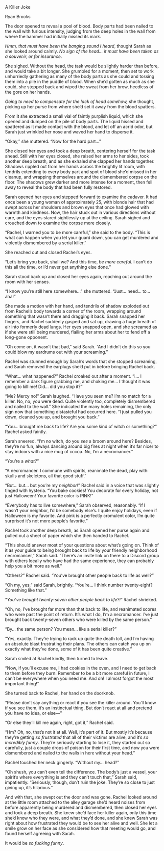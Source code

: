﻿A Killer Joke

Ryan Brooks

The door opened to reveal a pool of blood.  Body parts had been nailed to the wall with furious intensity, judging from the deep holes in the wall from where the hammer had initially missed its mark.

*Hmm, that must have been the banging sound I heard*, thought Sarah as she looked around calmly.  *No sign of the head… it must have been taken as a souvenir, or for insurance.*

She sighed.  Without the head, the task would be slightly harder than before, and would take a bit longer.  She grumbled for a moment, then set to work unhurriedly gathering as many of the body parts as she could and tossing them into a pile in the puddle of blood.  When she’d gotten as much as she could, she stepped back and wiped the sweat from her brow, heedless of the gore on her hands.

*Going to need to compensate for the lack of head somehow,* she thought, picking up her purse from where she’d set it away from the blood spatters.

From it she extracted a small vial of faintly purplish liquid, which she opened and dumped on the pile of body parts.  The liquid hissed and spattered as it made contact with the blood, and let off an acrid odor, but Sarah just wrinkled her nose and waved her hand to disperse it.

“Okay,” she muttered.  “Now for the hard part…”

She closed her eyes and took a deep breath, centering herself for the task ahead.  Still with her eyes closed, she raised her arms to her sides, took another deep breath, and as she exhaled she clapped her hands together.  Shadows rippled out from her hands across the brightly lit room, with tendrils extending to every body part and spot of blood she’d missed in her cleanup, and wrapping themselves around the dismembered corpse on the floor.  The shadows grew darker and more intense for a moment, then fell away to reveal the body that had been fully restored.

Sarah opened her eyes and stepped forward to examine the cadaver.  It had once been a young woman of approximately 25, with blonde hair that had swept across her shoulders and brown eyes that once had glowed with warmth and kindness.  Now, the hair stuck out in various directions without care, and the eyes stared sightlessly up at the ceiling.  Sarah sighed and crouched down to examine the corpse more closely.

“Rachel, I warned you to be more careful,” she said to the body.  “This is what can happen when you let your guard down, you can get murdered and violently dismembered by a serial killer.”

She reached out and closed Rachel’s eyes.

“Let’s bring you back, shall we?  And this time, *be more careful*.  I can’t do this all the time, or I’d never get anything else done.”

Sarah stood back up and closed her eyes again, reaching out around the room with her senses.

“I know you’re still here somewhere…” she muttered.  “Just… need… to… aha!”

She made a motion with her hand, and tendrils of shadow exploded out from Rachel’s body towards a corner of the room, wrapping around something that wasn’t there and dragging it back.  Sarah snapped her fingers, and Rachel suddenly gasped and sat up, drawing a huge breath of air into formerly dead lungs.  Her eyes snapped open, and she screamed as if she were still being murdered, flailing her arms about her to fend off a long-gone opponent.

“Oh come on, it wasn’t that bad,” said Sarah.  “And I didn’t do this so you could blow my eardrums out with your screaming.”

Rachel was stunned enough by Sarah’s words that she stopped screaming, and Sarah removed the earplugs she’d put in before bringing Rachel back.

“What… what happened?” Rachel croaked out after a moment.  “I… I remember a dark figure grabbing me, and choking me… I thought it was going to kill me!  Did… did you stop it?”

“Me?  Mercy no!” Sarah laughed.  “Have you seen me?  I’m no match for a killer.  No, no, you were dead.  Quite violently too, completely dismembered and nailed to the wall.”  She indicated the many holes remaining, the only sign now that something distasteful had occurred here.  “I just pulled you down, cleaned you up, and brought you back.”

“You… brought me back to life?  Are you some kind of witch or something?” Rachel asked faintly.

Sarah sneered.  “I’m no witch, do you *see* a broom around here?  Besides, they’re no fun, always dancing around big fires at night when it’s far nicer to stay indoors with a nice mug of cocoa.  No, I’m a necromancer.”

“You’re a *what?*”

“A necromancer.  I commune with spirits, reanimate the dead, play with skulls and skeletons, all that good stuff.”

“But… but… but you’re my *neighbor!*” Rachel said in a voice that was slightly tinged with hysteria.  “You bake cookies!  You decorate for every holiday, not just Halloween!  Your favorite color is PINK!”

“Everybody has to live somewhere,” Sarah observed, reasonably.  “If I wasn’t your neighbor, I’d be somebody else’s.  I quite enjoy holidays, even if Halloween is my favorite.  And pink is a perfectly cromulent color, I’m quite surprised it’s not more people’s favorite.”

Rachel took another deep breath, as Sarah opened her purse again and pulled out a sheet of paper which she then handed to Rachel.

“This should answer most of your questions about what’s going on.  Think of it as your guide to being brought back to life by your friendly neighborhood necromancer,” Sarah said.  “There’s an invite link on there to a Discord group with others locally who have had the same experience, they can probably help you a bit more as well.”

“Others?” Rachel said.  “You’ve brought other people back to life as well?”

“Oh my, yes,” said Sarah, brightly.  “You’re… I think number twenty-eight?  Something like that.”

“*You’ve brought twenty-seven other people back to life?!*” Rachel shrieked.

“Oh, no, I’ve brought far more than that back to life, and reanimated scores who were past the point of return.  It’s what I do, I’m a necromancer.  I’ve just brought back twenty-seven others who were killed by the same person.”

“By… the same person?  You mean… like a serial killer?”

“Yes, exactly.  They’re trying to rack up quite the death toll, and I’m having an absolute blast frustrating their plans.  The others can catch you up on exactly what they’ve done, some of it has been quite creative.”

Sarah smiled at Rachel kindly, then turned to leave.

“Now, if you’ll excuse me, I had cookies in the oven, and I need to get back to them before they burn.  Remember to be a bit more careful in future, I can’t be everywhere when you need me.  And oh!  I almost forgot the most important thing!”

She turned back to Rachel, her hand on the doorknob.

“Please don’t say anything or react if you see the killer around.  You’ll know if you see them, it’s an instinctual thing.  But don’t react at all and pretend you have no idea, or else—”

“Or else they’ll kill me again, right, got it,” Rachel said.

“Hm?  Oh, no, that’s not it at all.  Well, it’s part of it.  But mostly it’s because they’re getting *so frustrated* that all of their victims are alive, and it’s *so incredibly funny*.  They’re seriously starting to lose it, they started out so carefully, just a couple drops of poison for their first time, and now you were dismembered and nailed to the walls in here without your head.”

Rachel touched her neck gingerly.  “Without my… head?”

“Oh shush, you can’t even tell the difference.  The body’s just a vessel, your spirit’s where everything is and they can’t touch that,” Sarah said, impatiently.  “Seriously, though, don’t ruin the joke.  They’re so close to just giving up, it’s hilarious.”

And with that, she swept out the door and was gone.  Rachel looked around at the little room attached to the alley garage she’d heard noises from before apparently being murdered and dismembered, then closed her eyes and took a deep breath.  She knew she’d face her killer again, only this time she’d know who they were, and what they’d done, and she knew Sarah was right about how frustrated they would be to see her alive and well.  She let a smile grow on her face as she considered how that meeting would go, and found herself agreeing with Sarah.

It would be *so fucking funny*.

